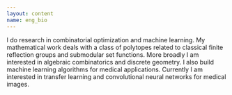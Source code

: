 ```yaml
---
layout: content
name: eng_bio
---
```

I do research in combinatorial optimization and machine learning.  My mathematical work deals with a class of polytopes related to classical finite reflection groups and submodular set functions. More broadly I am interested in algebraic combinatorics and discrete geometry.  I also build machine learning algorithms for medical applications.  Currently I am interested in transfer learning and convolutional neural networks for medical images.

